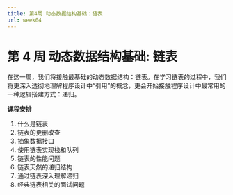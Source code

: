 ```yaml
---
title: 第4周 动态数据结构基础：链表
url: week04
---
```


# 第 4 周 动态数据结构基础: 链表

在这一周，我们将接触最基础的动态数据结构：链表。在学习链表的过程中，我们将更深入透彻地理解程序设计中“引用”的概念，更会开始接触程序设计中最常用的一种逻辑搭建方式：递归。

**课程安排**

1. 什么是链表
2. 链表的更删改查
3. 抽象数据接口
4. 使用链表实现栈和队列
5. 链表的性能问题
6. 链表天然的递归结构
7. 通过链表深入理解递归
8. 经典链表相关的面试问题
